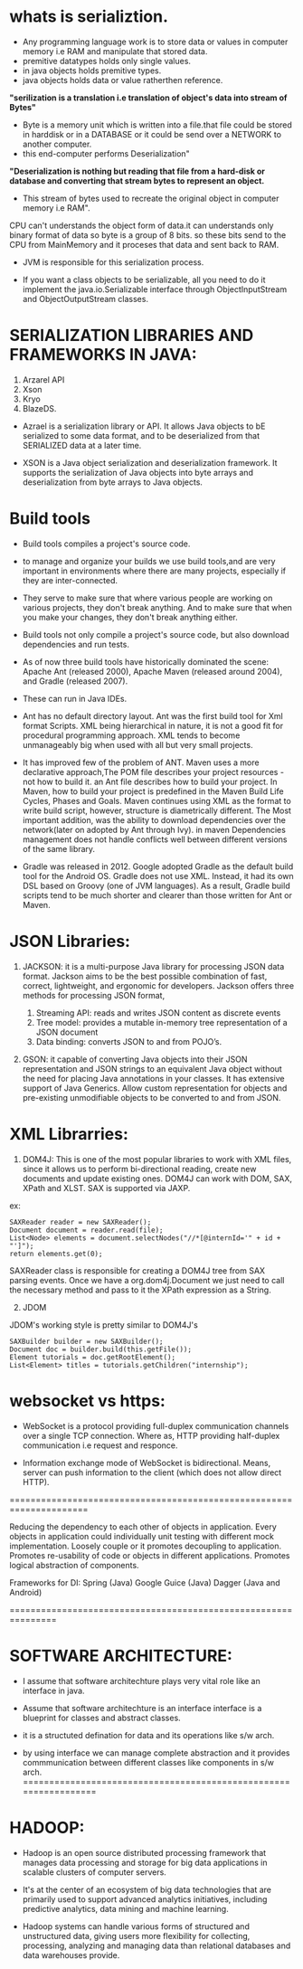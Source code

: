 # whats is serializtion.

* Any programming language work is to store data or values in computer memory i.e RAM and manipulate that stored data.
* premitive datatypes holds only single values.
* in java objects holds premitive types.
* java objects holds data or value ratherthen reference.

**"serilization is a translation i.e translation of object's data into stream of Bytes"**
* Byte is a memory unit which is written into a file.that file could be stored in harddisk or in a DATABASE or it could be send over a NETWORK to another computer.
* this end-computer performs Deserialization"

**"Deserialization  is nothing but reading that file from a hard-disk or database and converting that stream bytes to represent an object.** 
* This stream of bytes used to recreate the original object in computer memory i.e RAM".

CPU can't understands the object form of data.it can understands only binary format of  data so byte is a group of 8 bits. so these bits send to the CPU from MainMemory and it proceses that data and sent back to RAM.

* JVM is responsible for this serialization process.

* If you want a class objects to be serializable, all you need to do it implement the java.io.Serializable interface through ObjectInputStream and ObjectOutputStream classes.

#  SERIALIZATION LIBRARIES AND FRAMEWORKS IN JAVA:

1. Arzarel API
2. Xson
3. Kryo
4. BlazeDS.

* Azrael is a serialization library or API. It allows Java objects to bE serialized to some data format, and to be deserialized from that SERIALIZED data at a later time.

* XSON is a Java object serialization and deserialization framework. It supports the serialization of Java objects into byte arrays and deserialization from byte arrays to Java objects.

# Build tools

* Build tools compiles a project's source code.
* to manage and organize your builds we use build tools,and are very important in environments where there are many projects, especially if they are inter-connected. 
* They serve to make sure that where various people are working on various projects, they don't break anything. And to make sure that when you make your changes, they don't break anything either.
* Build tools not only compile a project's source code, but also download dependencies and run tests.

* As of now three build tools have historically dominated the scene: Apache Ant (released 2000), Apache Maven (released around 2004), and Gradle (released 2007).
* These can run in Java IDEs.


* Ant has no default directory layout.
Ant was the first build tool for Xml format Scripts.
XML being hierarchical in nature, it is not a good fit for procedural programming approach.
XML tends to become unmanageably big when used with all but very small projects.




* It has improved few of the problem of ANT. 
Maven uses a more declarative approach,The POM file describes your project resources - not how to build it.
an Ant file describes how to build your project. 
In Maven, how to build your project is predefined in the Maven Build Life Cycles, Phases and Goals. 
Maven continues using XML as the format to write build script, however, structure is diametrically different.
The Most important addition, was the ability to download dependencies over the network(later on adopted by Ant through Ivy).
in maven Dependencies management does not handle conflicts well between different versions of the same library.


* Gradle was released in 2012. Google adopted Gradle as the default build tool for the Android OS. Gradle does not use XML. Instead, it had its own DSL based on Groovy (one of JVM languages). As a result, Gradle build scripts tend to be much shorter and clearer than those written for Ant or Maven.

# JSON Libraries:

1. JACKSON: it is a multi-purpose Java library for processing JSON data format. Jackson aims to be the best possible combination of fast, correct, lightweight, and ergonomic for developers.
Jackson offers three methods for processing JSON format,
   1. Streaming API: reads and writes JSON content as discrete events
   2. Tree model: provides a mutable in-memory tree representation of a JSON document
   3. Data binding: converts JSON to and from POJO’s.

2. GSON: it capable of converting Java objects into their JSON representation and JSON strings to an equivalent Java object without the need for placing Java annotations in your classes.
It has extensive support of Java Generics. Allow custom representation for objects and pre-existing unmodifiable objects to be converted to and from JSON.

# XML Librarries:

1. DOM4J:
This is one of the most popular libraries to work with XML files, since it allows us to perform bi-directional reading, create new documents and update existing ones.
DOM4J can work with DOM, SAX, XPath and XLST. SAX is supported via JAXP.

ex:
```
SAXReader reader = new SAXReader();
Document document = reader.read(file);
List<Node> elements = document.selectNodes("//*[@internId='" + id + "']");
return elements.get(0);
```
SAXReader class is responsible for creating a DOM4J tree from SAX parsing events. Once we have a org.dom4j.Document we just need to call the necessary method and pass to it the XPath expression as a String.

2. JDOM

JDOM's working style is pretty similar to DOM4J's

```
SAXBuilder builder = new SAXBuilder();
Document doc = builder.build(this.getFile());
Element tutorials = doc.getRootElement();
List<Element> titles = tutorials.getChildren("internship");
```

# websocket vs https:

* WebSocket is a protocol providing full-duplex communication channels over a single TCP connection. Where as, HTTP  providing half-duplex communication i.e request and responce.

* Information exchange mode of WebSocket is bidirectional. Means, server can push information to the client (which does not allow direct HTTP).

=====================================================================

Reducing the dependency to each other of objects in application.
Every objects in application could individually unit testing with different mock implementation.
Loosely couple or it promotes decoupling to application.
Promotes re-usability of code or objects in different applications.
Promotes logical abstraction of components.

Frameworks for DI:
Spring (Java)
Google Guice (Java)
Dagger (Java and Android)

===============================================================


# SOFTWARE ARCHITECTURE:

* I assume that software architechture plays very vital role like an interface in java.

* Assume that software architechture is an interface interface is a blueprint for classes and abstract classes.
  
* it is a structuted defination for data and its operations like s/w arch.

* by using interface we can manage complete abstraction and it provides commmunication between different classes like components in s/w arch.
=================================================================

# HADOOP:

* Hadoop is an open source distributed processing framework that manages data processing and storage for big data applications in scalable clusters of computer servers.

* It's at the center of an ecosystem of big data technologies that are primarily used to support advanced analytics initiatives, including predictive analytics, data mining and machine learning. 

* Hadoop systems can handle various forms of structured and unstructured data, giving users more flexibility for collecting, processing, analyzing and managing data than relational databases and data warehouses provide.